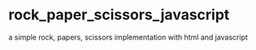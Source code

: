 # rock_paper_scissors_javascript
a simple rock, papers, scissors implementation with html and javascript

